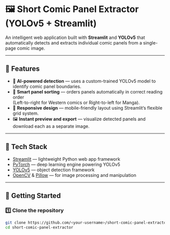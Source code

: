 # 🖼️ Short Comic Panel Extractor (YOLOv5 + Streamlit)

An intelligent web application built with **Streamlit** and **YOLOv5** that automatically detects and extracts individual comic panels from a single-page comic image.

---

## 🌟 Features

- 🧠 **AI-powered detection** — uses a custom-trained YOLOv5 model to identify comic panel boundaries.  
- 📐 **Smart panel sorting** — orders panels automatically in correct reading order  
  (Left-to-right for Western comics or Right-to-left for Manga).  
- 📱 **Responsive design** — mobile-friendly layout using Streamlit’s flexible grid system.  
- 🖼️ **Instant preview and export** — visualize detected panels and download each as a separate image.  

---

## 🧩 Tech Stack

- [Streamlit](https://streamlit.io) — lightweight Python web app framework  
- [PyTorch](https://pytorch.org) — deep learning engine powering YOLOv5  
- [YOLOv5](https://github.com/ultralytics/yolov5) — object detection framework  
- [OpenCV](https://opencv.org) & [Pillow](https://python-pillow.org) — for image processing and manipulation  

---

## 🚀 Getting Started

### 1️⃣ Clone the repository
```bash
git clone https://github.com/<your-username>/short-comic-panel-extractor.git
cd short-comic-panel-extractor
